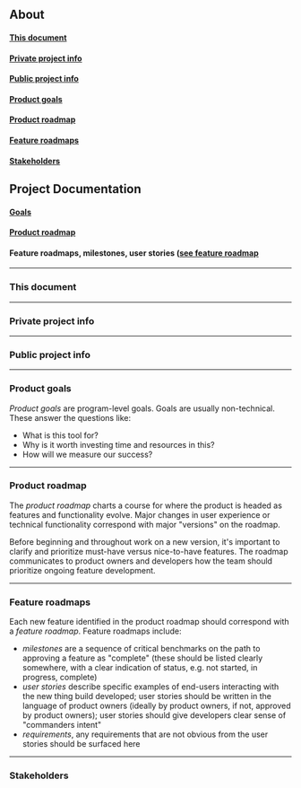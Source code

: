 ## About
#### <a href="#about-this">This document</a>
#### <a href="#about-private">Private project info</a>
#### <a href="#about-public">Public project info</a>
#### <a href="#product-goals">Product goals</a>
#### <a href="#product-roadmap">Product roadmap</a>
#### <a href="#feature-roadmaps">Feature roadmaps</a>
#### <a href="#stakeholders">Stakeholders</a>
## Project Documentation
#### <a href="Goals.md">Goals</a>
#### <a href="Roadmap.md">Product roadmap</a>
#### Feature roadmaps, milestones, user stories (<a href="Featur_Roadmap.md">see feature roadmap</a>



---

<h3 id="about-this">This document</h3>




---

<h3 id="about-private">Private project info</h3>




---

<h3 id="about-public">Public project info</h3>




---

<h3 id="product-goals">Product goals</h3>

*Product goals* are program-level goals. Goals are usually non-technical. These answer the questions like:

 - What is this tool for?
 - Why is it worth investing time and resources in this?
 - How will we measure our success?


---

<h3 id="product-roadmap">Product roadmap</h3>

The *product roadmap* charts a course for where the product is headed as features and functionality evolve. Major changes in user experience or technical functionality correspond with major "versions" on the roadmap.

Before beginning and throughout work on a new version, it's important to clarify and prioritize must-have versus nice-to-have features. The roadmap communicates to product owners and developers how the team should prioritize ongoing feature development.


---

<h3 id="feature-roadmaps">Feature roadmaps</h3>

Each new feature identified in the product roadmap should correspond with a *feature roadmap*. Feature roadmaps include:

 - *milestones* are a sequence of critical benchmarks on the path to approving a feature as "complete" (these should be listed clearly somewhere, with a clear indication of status, e.g. not started, in progress, complete)
 - *user stories* describe specific examples of end-users interacting with the new thing build developed; user stories should be written in the language of product owners (ideally by product owners, if not, approved by product owners); user stories should give developers clear sense of "commanders intent"
 - *requirements*, any requirements that are not obvious from the user stories should be surfaced here

---

<h3 id="stakeholders">Stakeholders</h3>

